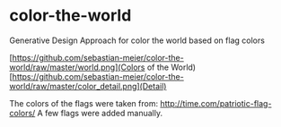 # color-the-world
Generative Design Approach for color the world based on flag colors

[https://github.com/sebastian-meier/color-the-world/raw/master/world.png](Colors of the World)
[https://github.com/sebastian-meier/color-the-world/raw/master/color_detail.png](Detail)

The colors of the flags were taken from: http://time.com/patriotic-flag-colors/
A few flags were added manually. 